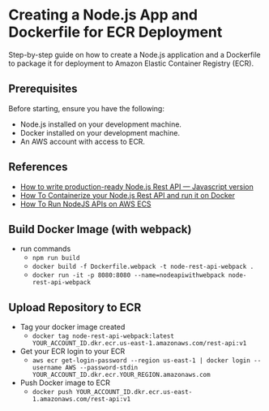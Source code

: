 # Creating a Node.js App and Dockerfile for ECR Deployment

Step-by-step guide on how to create a Node.js application and a Dockerfile to package it for deployment to Amazon Elastic Container Registry (ECR).

## Prerequisites

Before starting, ensure you have the following:

- Node.js installed on your development machine.
- Docker installed on your development machine.
- An AWS account with access to ECR.

## References

- [How to write production-ready Node.js Rest API — Javascript version](https://medium.com/bb-tutorials-and-thoughts/how-to-write-production-ready-node-js-rest-api-javascript-version-db64d3941106)
- [How To Containerize your Node.js Rest API and run it on Docker](https://medium.com/bb-tutorials-and-thoughts/containerize-your-node-js-rest-api-and-run-it-on-docker-bae4c4ef793c)
- [How To Run NodeJS APIs on AWS ECS](https://medium.com/bb-tutorials-and-thoughts/how-to-run-nodejs-apis-on-aws-ecs-f50c003b6921)

## Build Docker Image (with webpack)

* run commands
    * `npm run build`
    * `docker build -f Dockerfile.webpack -t node-rest-api-webpack .`
    * `docker run -it -p 8080:8080 --name=nodeapiwithwebpack node-rest-api-webpack`

## Upload Repository to ECR

* Tag your docker image created
    * `docker tag node-rest-api-webpack:latest YOUR_ACCOUNT_ID.dkr.ecr.us-east-1.amazonaws.com/rest-api:v1`
* Get your ECR login to your ECR
    * `aws ecr get-login-password --region us-east-1 | docker login --username AWS --password-stdin YOUR_ACCOUNT_ID.dkr.ecr.YOUR_REGION.amazonaws.com`
* Push Docker image to ECR
    * `docker push YOUR_ACCOUNT_ID.dkr.ecr.us-east-1.amazonaws.com/rest-api:v1`



